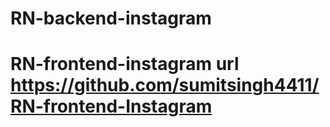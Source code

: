 # RN-backend-instagram
# RN-frontend-instagram url https://github.com/sumitsingh4411/RN-frontend-Instagram









